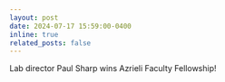 ```yaml
---
layout: post
date: 2024-07-17 15:59:00-0400
inline: true
related_posts: false
---
```


Lab director Paul Sharp wins Azrieli Faculty Fellowship!

